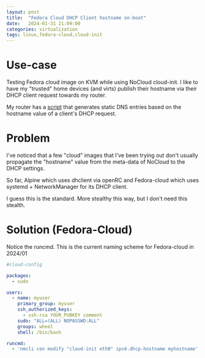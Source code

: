 ```yaml
---
layout: post
title:  "Fedora Cloud DHCP Client hostname on-boot"
date:   2024-01-31 21:09:00
categories: virtualization
tags: linux,fedora-cloud,cloud-init
---
```


# Use-case

Testing Fedora cloud image on KVM while using NoCloud cloud-init. I like to have my "trusted" home devices (and virts) publish their hostname via their DHCP client request towards my router.

My router has a [script][Mikrotik Static DNS via each DHCP lease] that generates static DNS entries based on the hostname value of a client's DHCP request.

# Problem

I've noticed that a few "cloud" images that I've been trying out don't usually propagate the "hostname" value from the meta-data of NoCloud to the DHCP settings.

So far, Alpine which uses dhclient via openRC and Fedora-cloud which uses systemd + NetworkManager for its DHCP client.

I guess this is the standard. More stealthy this way, but I don't need this stealth.

# Solution (Fedora-Cloud)

Notice the runcmd. This is the current naming scheme for Fedora-cloud in 2024/01

```yaml
#cloud-config

packages:
  - sudo

users:
  - name: myuser
    primary_group: myuser
    ssh_authorized_keys:
      - ssh-rsa YOUR_PUBKEY comment
    sudo: "ALL=(ALL) NOPASSWD:ALL"
    groups: wheel
    shell: /bin/bash

runcmd:
  - 'nmcli con modify "cloud-init eth0" ipv4.dhcp-hostname myhostname'

```


[Mikrotik Static DNS via each DHCP lease]: https://wiki.mikrotik.com/wiki/Setting_static_DNS_record_for_each_DHCP_lease
